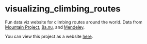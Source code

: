 # visualizing_climbing_routes

Fun data viz website for climbing routes around the world. Data from [Mountain Project](https://www.mountainproject.com/), [8a.nu](https://www.kaggle.com/dcohen21/8anu-climbing-logbook/data#), and [Mendeley](https://data.mendeley.com/datasets/59bzskfh8z/1).

You can view this project as a website [here](https://natalie-w.github.io/visualizing_climbing_routes/).
